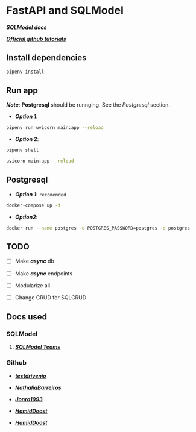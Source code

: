 # FastAPI and SQLModel

[***SQLModel docs***](https://sqlmodel.tiangolo.com/tutorial/fastapi/)

[***Official github tutorials***](https://github.com/tiangolo/sqlmodel/tree/main/docs_src/tutorial)

## Install dependencies

```bash
pipenv install
```

## Run app

***Note***: **Postgresql** should be runnging. See the *Postgresql* section.

- ***Option 1***:

```bash
pipenv run uvicorn main:app --reload
```

- ***Option 2***:

```bash
pipenv shell

uvicorn main:app --reload
```

## Postgresql

- ***Option 1***: `recomended`

```bash
docker-compose up -d
```

- ***Option2***:

```bash
docker run --name postgres -e POSTGRES_PASSWORD=postgres -d postgres
```

## TODO

- [ ] Make ***async*** db 
- [ ] Make ***async*** endpoints
- [ ] Modularize all
- [ ] Change CRUD for SQLCRUD


## Docs used

### SQLModel

1. [***SQLModel Teams***](https://github.com/tiangolo/sqlmodel/blob/main/docs_src/tutorial/fastapi/teams/tutorial001.py)

### Github

- [***testdrivenio***](https://github.com/testdrivenio/fastapi-sqlmodel-alembic/blob/main/project/app/db.py)

- [***NathaliaBarreiros***](https://github.com/NathaliaBarreiros/nlp_api/tree/main/nlp_api/app)

- [***Jonra1993***](https://github.com/jonra1993/fastapi-alembic-sqlmodel-async)

- [***HamidDoost***](https://github.com/HamidDoost/user-data-handling-api/tree/main/src/app)

- [***HamidDoost***](https://github.com/HamidDoost/user-data-handling-api/tree/main/src/app)
